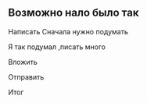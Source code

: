 ## Возможно нало было так
 
 Написать 
 Сначала нужно подумать

 Я так подумал ,писать много
 
 Вложить
 
 
 Отправить

 Итог